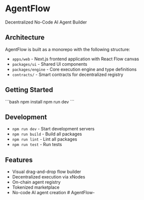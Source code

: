# AgentFlow

Decentralized No-Code AI Agent Builder

## Architecture

AgentFlow is built as a monorepo with the following structure:

- `apps/web` - Next.js frontend application with React Flow canvas
- `packages/ui` - Shared UI components
- `packages/engine` - Core execution engine and type definitions
- `contracts/` - Smart contracts for decentralized registry

## Getting Started

\`\`\`bash
npm install
npm run dev
\`\`\`

## Development

- `npm run dev` - Start development servers
- `npm run build` - Build all packages
- `npm run lint` - Lint all packages
- `npm run test` - Run tests

## Features

- Visual drag-and-drop flow builder
- Decentralized execution via xNodes
- On-chain agent registry
- Tokenized marketplace
- No-code AI agent creation
#   A g e n t F l o w -  
 